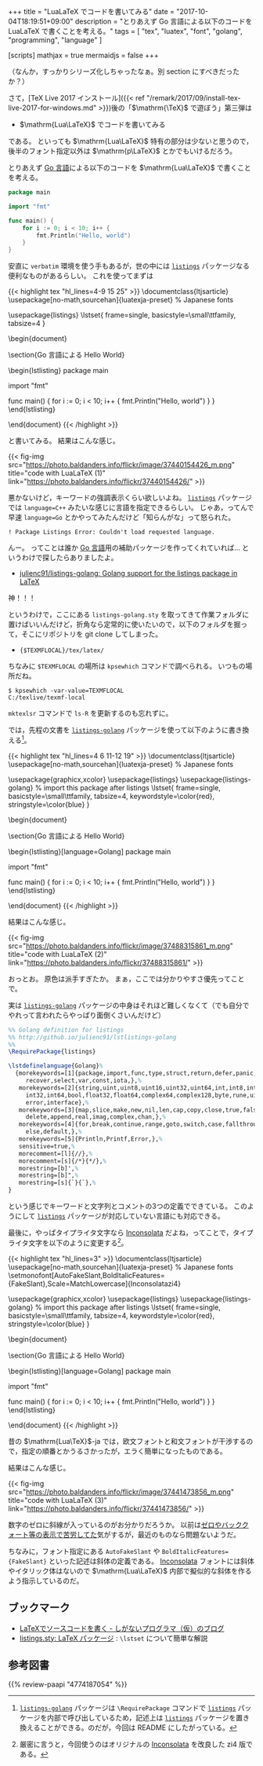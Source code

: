 +++
title = "LuaLaTeX でコードを書いてみる"
date =  "2017-10-04T18:19:51+09:00"
description = "とりあえず Go 言語による以下のコードを LuaLaTeX で書くことを考える。"
tags = [ "tex", "luatex", "font", "golang", "programming", "language" ]

[scripts]
  mathjax = true
  mermaidjs = false
+++

（なんか，すっかりシリーズ化しちゃったなぁ。別 section にすべきだったか？）

さて，[TeX Live 2017 インストール]({{< ref "/remark/2017/09/install-tex-live-2017-for-windows.md" >}})後の「$\mathrm{\TeX}$ で遊ぼう」第三弾は

- $\mathrm{Lua\LaTeX}$ でコードを書いてみる

である。
といっても $\mathrm{Lua\LaTeX}$ 特有の部分は少ないと思うので，後半のフォント指定以外は $\mathrm{p\LaTeX}$ とかでもいけるだろう。

とりあえず [Go 言語]による以下のコードを $\mathrm{Lua\LaTeX}$ で書くことを考える。

```go
package main

import "fmt"

func main() {
    for i := 0; i < 10; i++ {
        fmt.Println("Hello, world")
    }
}
```

安直に `verbatim` 環境を使う手もあるが，世の中には [`listings`] パッケージなる便利なものがあるらしい。
これを使ってまずは

{{< highlight tex "hl_lines=4-9 15 25" >}}
\documentclass{ltjsarticle}
\usepackage[no-math,sourcehan]{luatexja-preset} % Japanese fonts

\usepackage{listings}
\lstset{
    frame=single,
    basicstyle=\small\ttfamily,
    tabsize=4
}

\begin{document}

\section{Go 言語による Hello World}

\begin{lstlisting}
package main

import "fmt"

func main() {
    for i := 0; i < 10; i++ {
        fmt.Println("Hello, world")
    }
}
\end{lstlisting}

\end{document}
{{< /highlight >}}

と書いてみる。
結果はこんな感じ。

{{< fig-img src="https://photo.baldanders.info/flickr/image/37440154426_m.png" title="code with LuaLaTeX (1)" link="https://photo.baldanders.info/flickr/37440154426/" >}}

悪かないけど，キーワードの強調表示くらい欲しいよね。
[`listings`] パッケージでは `language=C++` みたいな感じに言語を指定できるらしい。
じゃあ，ってんで早速 `language=Go` とかやってみたんだけど「知らんがな」って怒られた。

```text
! Package Listings Error: Couldn't load requested language.
```

んー。
ってことは誰か [Go 言語]用の補助パッケージを作ってくれていれば... というわけで探したらありましたよ。

- [julienc91/listings-golang: Golang support for the listings package in LaTeX](https://github.com/julienc91/listings-golang )

神！！！

というわけで，ここにある `listings-golang.sty` を取ってきて作業フォルダに置けばいいんだけど，折角なら定常的に使いたいので，以下のフォルダを掘って，そこにリポジトリを git clone してしまった。

- `{$TEXMFLOCAL}/tex/latex/`

ちなみに `$TEXMFLOCAL` の場所は `kpsewhich` コマンドで調べられる。
いつもの場所だね。

```text
$ kpsewhich -var-value=TEXMFLOCAL
C:/texlive/texmf-local
```

`mktexlsr` コマンドで `ls-R` を更新するのも忘れずに。

では，先程の文書を [`listings-golang`] パッケージを使って以下のように書き換える[^glst1]。

[^glst1]: [`listings-golang`] パッケージは `\RequirePackage` コマンドで [`listings`] パッケージを内部で呼び出しているため，記述上は [`listings`] パッケージを置き換えることができる。のだが，今回は README にしたがっている。

{{< highlight tex "hl_lines=4 6 11-12 19" >}}
\documentclass{ltjsarticle}
\usepackage[no-math,sourcehan]{luatexja-preset} % Japanese fonts

\usepackage{graphicx,xcolor}
\usepackage{listings}
\usepackage{listings-golang} % import this package after listings
\lstset{
    frame=single,
    basicstyle=\small\ttfamily,
    tabsize=4,
    keywordstyle=\color{red},
    stringstyle=\color{blue}
}

\begin{document}

\section{Go 言語による Hello World}

\begin{lstlisting}[language=Golang]
package main

import "fmt"

func main() {
    for i := 0; i < 10; i++ {
        fmt.Println("Hello, world")
    }
}
\end{lstlisting}

\end{document}
{{< /highlight >}}

結果はこんな感じ。

{{< fig-img src="https://photo.baldanders.info/flickr/image/37488315861_m.png" title="code with LuaLaTeX (2)" link="https://photo.baldanders.info/flickr/37488315861/" >}}

おっとお。
原色は派手すぎたか。
まぁ，ここでは分かりやすさ優先ってことで。

実は [`listings-golang`] パッケージの中身はそれほど難しくなくて（でも自分でやれって言われたらやっぱり面倒くさいんだけど）

```tex
%% Golang definition for listings
%% http://github.io/julienc91/lstlistings-golang
%%
\RequirePackage{listings}

\lstdefinelanguage{Golang}%
  {morekeywords=[1]{package,import,func,type,struct,return,defer,panic,%
     recover,select,var,const,iota,},%
   morekeywords=[2]{string,uint,uint8,uint16,uint32,uint64,int,int8,int16,%
     int32,int64,bool,float32,float64,complex64,complex128,byte,rune,uintptr,%
     error,interface},%
   morekeywords=[3]{map,slice,make,new,nil,len,cap,copy,close,true,false,%
     delete,append,real,imag,complex,chan,},%
   morekeywords=[4]{for,break,continue,range,goto,switch,case,fallthrough,if,%
     else,default,},%
   morekeywords=[5]{Println,Printf,Error,},%
   sensitive=true,%
   morecomment=[l]{//},%
   morecomment=[s]{/*}{*/},%
   morestring=[b]',%
   morestring=[b]",%
   morestring=[s]{`}{`},%
}
```

という感じでキーワードと文字列とコメントの3つの定義でできている。
このようにして [`listings`] パッケージが対応していない言語にも対応できる。

最後に，やっぱタイプライタ文字なら [Inconsolata] だよね，ってことで，タイプライタ文字を以下のように変更する[^z4]。

[^z4]: 厳密に言うと，今回使うのはオリジナルの [Inconsolata] を改良した zi4 版である。

{{< highlight tex "hl_lines=3" >}}
\documentclass{ltjsarticle}
\usepackage[no-math,sourcehan]{luatexja-preset} % Japanese fonts
\setmonofont[AutoFakeSlant,BoldItalicFeatures={FakeSlant},Scale=MatchLowercase]{Inconsolatazi4}

\usepackage{graphicx,xcolor}
\usepackage{listings}
\usepackage{listings-golang} % import this package after listings
\lstset{
    frame=single,
    basicstyle=\small\ttfamily,
    tabsize=4,
    keywordstyle=\color{red},
    stringstyle=\color{blue}
}

\begin{document}

\section{Go 言語による Hello World}

\begin{lstlisting}[language=Golang]
package main

import "fmt"

func main() {
    for i := 0; i < 10; i++ {
        fmt.Println("Hello, world")
    }
}
\end{lstlisting}

\end{document}
{{< /highlight >}}

昔の $\mathrm{Lua\TeX}$-ja では，欧文フォントと和文フォントが干渉するので，指定の順番とかうるさかったが，エラく簡単になったものである。

結果はこんな感じ。

{{< fig-img src="https://photo.baldanders.info/flickr/image/37441473856_m.png" title="code with LuaLaTeX (3)" link="https://photo.baldanders.info/flickr/37441473856/" >}}

数字のゼロに斜線が入っているのがお分かりだろうか。
以前は[ゼロやバッククォート等の表示で苦労してた](http://d.hatena.ne.jp/zrbabbler/20130421/1366560678 "LaTeX の inconsolata がアレなので何とかする - マクロツイーター")気がするが，最近のものなら問題ないようだ。

ちなみに，フォント指定にある `AutoFakeSlant` や `BoldItalicFeatures={FakeSlant}` といった記述は斜体の定義である。
[Inconsolata] フォントには斜体やイタリック体はないので $\mathrm{Lua\LaTeX}$ 内部で擬似的な斜体を作るよう指示しているのだ。

## ブックマーク

- [LaTeXでソースコードを書く - しがないプログラマ（仮）のブログ](http://turgure.hatenablog.com/entry/2016/08/19/183501)
- [listings.sty: LaTeX パッケージ](http://www.biwako.shiga-u.ac.jp/sensei/kumazawa/tex/listings.html) : `\lstset` について簡単な解説

[Go 言語]: https://golang.org/ "The Go Programming Language"
[`listings`]: https://ctan.org/tex-archive/macros/latex/contrib/listings "CTAN: /tex-archive/macros/latex/contrib/listings"
[`listings-golang`]: https://github.com/julienc91/listings-golang "julienc91/listings-golang: Golang support for the listings package in LaTeX"
[Inconsolata]: http://levien.com/type/myfonts/inconsolata.html

## 参考図書

{{% review-paapi "4774187054" %}} <!-- [改訂第7版]LaTeX2ε美文書作成入門 -->

